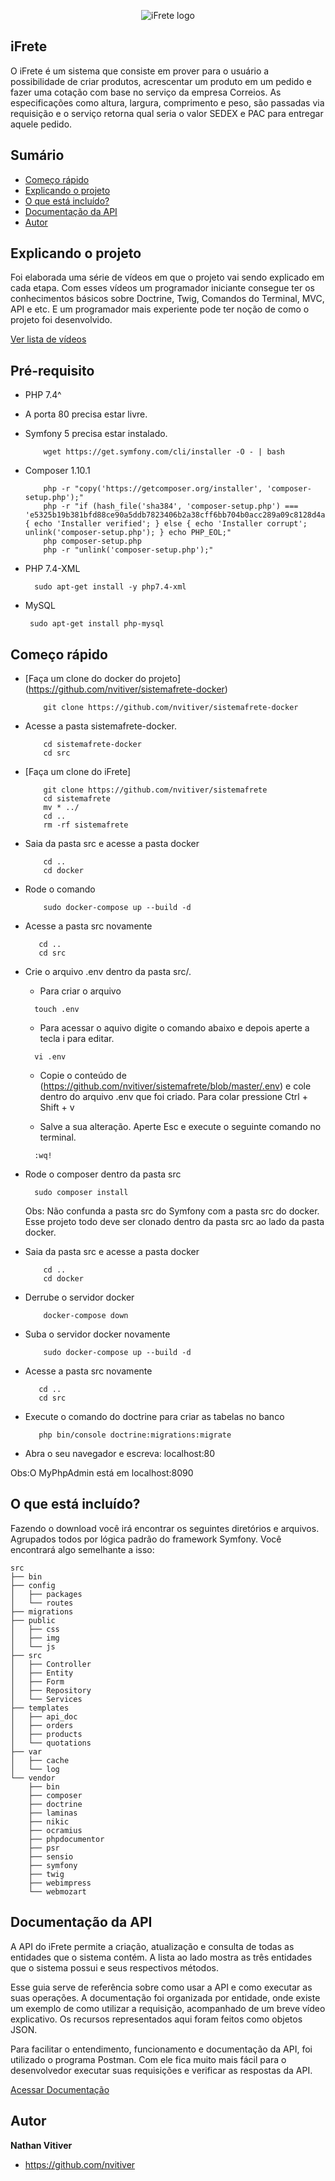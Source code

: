 <p align="center">
    <img src="public/img/ifrete_main_logo.png" alt="iFrete logo">
</p>

## iFrete

O iFrete é um sistema que consiste em prover para o usuário a possibilidade de criar produtos, acrescentar um produto em um pedido e fazer uma cotação com base no serviço da empresa Correios. As especificações como altura, largura, comprimento e peso, são passadas via requisição e o serviço retorna qual seria o valor SEDEX e PAC para entregar aquele pedido.  


## Sumário

- [Começo rápido](#começo-rápido)
- [Explicando o projeto](#explicando-o-projeto)
- [O que está incluído?](#o-que-está-incluído)
- [Documentação da API](#documentação-da-API)
- [Autor](#autor)

## Explicando o projeto

Foi elaborada uma série de vídeos em que o projeto vai sendo explicado em cada etapa. Com esses vídeos um programador iniciante consegue ter os conhecimentos básicos sobre Doctrine, Twig, Comandos do Terminal, MVC, API e etc. E um programador mais experiente pode ter noção de como o projeto foi desenvolvido.  


<a href="https://www.youtube.com/playlist?list=PLnzDO8mVGw5ezafW3cmdE7PreBLhBaOr7" target="_blank">Ver lista de vídeos</a>


## Pré-requisito
- PHP 7.4^
- A porta 80 precisa estar livre.
- Symfony 5 precisa estar instalado. 
    ```
        wget https://get.symfony.com/cli/installer -O - | bash 
    ```
- Composer 1.10.1
    ```
        php -r "copy('https://getcomposer.org/installer', 'composer-setup.php');"
        php -r "if (hash_file('sha384', 'composer-setup.php') === 'e5325b19b381bfd88ce90a5ddb7823406b2a38cff6bb704b0acc289a09c8128d4a8ce2bbafcd1fcbdc38666422fe2806') { echo 'Installer verified'; } else { echo 'Installer corrupt'; unlink('composer-setup.php'); } echo PHP_EOL;"
        php composer-setup.php
        php -r "unlink('composer-setup.php');" 
    ```

- PHP 7.4-XML
    ```
      sudo apt-get install -y php7.4-xml  
    ```
 - MySQL
     ```
      sudo apt-get install php-mysql
     ```
    
## Começo rápido
- [Faça um clone do docker do projeto] (https://github.com/nvitiver/sistemafrete-docker)
    ```
        git clone https://github.com/nvitiver/sistemafrete-docker
    ```
- Acesse a pasta sistemafrete-docker.
    ```
        cd sistemafrete-docker
        cd src
    ```
- [Faça um clone do iFrete]
    ```
        git clone https://github.com/nvitiver/sistemafrete
        cd sistemafrete
        mv * ../
        cd ..
        rm -rf sistemafrete
    ```
- Saia da pasta src e acesse a pasta docker
    ```
        cd ..
        cd docker
    ``` 
- Rode o comando 
    ```
        sudo docker-compose up --build -d
    ``` 
- Acesse a pasta src novamente
     ```
        cd ..
        cd src
     ```    
- Crie o arquivo .env dentro da pasta src/.
  - Para criar o arquivo
  ```
    touch .env
  ```
  - Para acessar o aquivo digite o comando abaixo e depois aperte a tecla i para editar.
  ```
    vi .env
  ```
  - Copie o conteúdo de (https://github.com/nvitiver/sistemafrete/blob/master/.env) e cole dentro do arquivo .env que foi criado.
    Para colar pressione Ctrl + Shift + v

  - Salve a sua alteração. Aperte Esc e execute o seguinte comando no terminal.
  ```
    :wq!
  ```
  
- Rode o composer dentro da pasta src
  ```
    sudo composer install
  ```
  Obs: Não confunda a pasta src do Symfony com a pasta src do docker. Esse projeto todo deve ser clonado dentro da pasta src ao lado da pasta docker.    

- Saia da pasta src e acesse a pasta docker
    ```
        cd ..
        cd docker
    ```      
- Derrube o servidor docker
    ```
        docker-compose down
    ```
- Suba o servidor docker novamente 
    ```
        sudo docker-compose up --build -d
    ```     
- Acesse a pasta src novamente
     ```
        cd ..
        cd src
     ```         
- Execute o comando do doctrine para criar as tabelas no banco
     ```
        php bin/console doctrine:migrations:migrate
     ```

- Abra o seu navegador e escreva: localhost:80

Obs:O MyPhpAdmin está em localhost:8090



## O que está incluído?

Fazendo o download você irá encontrar os seguintes diretórios e arquivos. Agrupados todos por lógica padrão do framework Symfony. Você encontrará algo semelhante a isso: 

```
src
├── bin
├── config
│   ├── packages
│   └── routes
├── migrations
├── public
│   ├── css
│   ├── img
│   └── js
├── src
│   ├── Controller
│   ├── Entity
│   ├── Form
│   ├── Repository
│   └── Services
├── templates
│   ├── api_doc
│   ├── orders
│   ├── products
│   └── quotations
├── var
│   ├── cache
│   └── log
└── vendor
    ├── bin
    ├── composer
    ├── doctrine
    ├── laminas
    ├── nikic
    ├── ocramius
    ├── phpdocumentor
    ├── psr
    ├── sensio
    ├── symfony
    ├── twig
    ├── webimpress
    └── webmozart
```



## Documentação da API

A API do iFrete permite a criação, atualização e consulta de todas as entidades que o sistema contém. A lista ao lado mostra as três entidades que o sistema possui e seus respectivos métodos.

Esse guia serve de referência sobre como usar a API e como executar as suas operações. A documentação foi organizada por entidade, onde existe um exemplo de como utilizar a requisição, acompanhado de um breve vídeo explicativo. Os recursos representados aqui foram feitos como objetos JSON.

Para facilitar o entendimento, funcionamento e documentação da API, foi utilizado o programa Postman. Com ele fica muito mais fácil para o desenvolvedor executar suas requisições e verificar as respostas da API.


[Acessar Documentação](https://documenter.getpostman.com/view/11939856/T17KenFH?version=latest)


## Autor

**Nathan Vitiver**

- <https://github.com/nvitiver>


